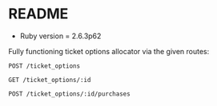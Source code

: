 # README

* Ruby version = 2.6.3p62

Fully functioning ticket options allocator via the given routes:

  `POST /ticket_options`
  
  `GET /ticket_options/:id`
  
  `POST /ticket_options/:id/purchases`

